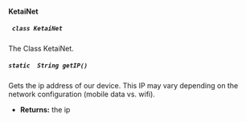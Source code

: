 #### KetaiNet

##### ` class KetaiNet`

The Class KetaiNet.

##### `static  String getIP()`

Gets the ip address of our device. This IP may vary depending on the network configuration (mobile data vs. wifi).

 * **Returns:** the ip
